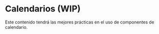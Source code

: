 # Calendarios (WIP)

Este contenido tendrá las mejores prácticas en el uso de componentes de calendario.

